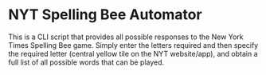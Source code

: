 # NYT Spelling Bee Automator

This is a CLI script that provides all possible responses to the New York Times Spelling Bee game. Simply enter the letters required and then specify the required letter (central yellow tile on the NYT website/app), and obtain a full list of all possible words that can be played.
